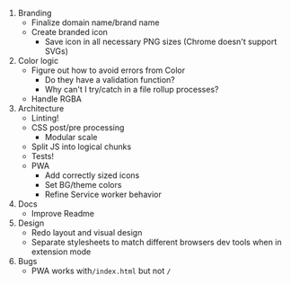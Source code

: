 1. Branding
    - Finalize domain name/brand name
    - Create branded icon
        - Save icon in all necessary PNG sizes (Chrome doesn't support SVGs)
2. Color logic
    - Figure out how to avoid errors from Color
        - Do they have a validation function?
        - Why can't I try/catch in a file rollup processes?
    - Handle RGBA
3. Architecture
    - Linting!
    - CSS post/pre processing
        - Modular scale
    - Split JS into logical chunks
    - Tests!
    - PWA
        - Add correctly sized icons
        - Set BG/theme colors
        - Refine Service worker behavior
4. Docs
    - Improve Readme
5. Design
    - Redo layout and visual design
    - Separate stylesheets to match different browsers dev tools when in extension mode
6. Bugs
    - PWA works with`/index.html` but not `/`